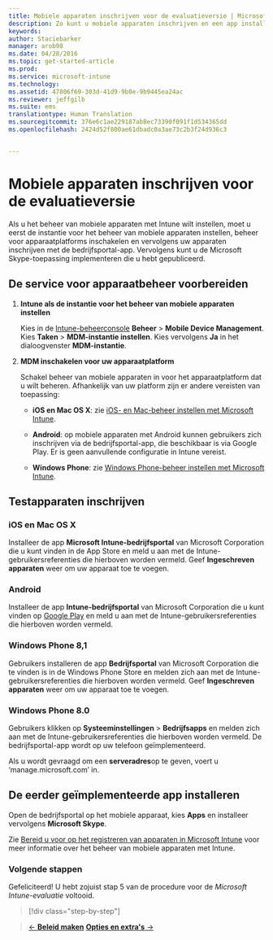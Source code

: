 ```yaml
---
title: Mobiele apparaten inschrijven voor de evaluatieversie | Microsoft Intune
description: Zo kunt u mobiele apparaten inschrijven en een app installeren wanneer u zich aanmeldt voor een gratis evaluatieversie van Intune van 30 dagen
keywords: 
author: Staciebarker
manager: arob98
ms.date: 04/28/2016
ms.topic: get-started-article
ms.prod: 
ms.service: microsoft-intune
ms.technology: 
ms.assetid: 47806f69-303d-41d9-9b0e-9b9445ea24ac
ms.reviewer: jeffgilb
ms.suite: ems
translationtype: Human Translation
ms.sourcegitcommit: 376e6c1ae229187ab8ec73390f091f1d534365dd
ms.openlocfilehash: 2424d52f800ae61dbadc0a3ae73c2b3f24d936c3


---
```


# Mobiele apparaten inschrijven voor de evaluatieversie
Als u het beheer van mobiele apparaten met Intune wilt instellen, moet u eerst de instantie voor het beheer van mobiele apparaten instellen, beheer voor apparaatplatforms inschakelen en vervolgens uw apparaten inschrijven met de bedrijfsportal-app. Vervolgens kunt u de Microsoft Skype-toepassing implementeren die u hebt gepubliceerd.

## De service voor apparaatbeheer voorbereiden

1.  **Intune als de  instantie voor het beheer van mobiele apparaten instellen**

    Kies in de [Intune-beheerconsole](https://manage.microsoft.com/) **Beheer** &gt; **Mobile Device Management**. Kies **Taken** > **MDM-instantie instellen**. Kies vervolgens **Ja** in het dialoogvenster **MDM-instantie**.

2.  **MDM inschakelen voor uw apparaatplatform**

    Schakel beheer van mobiele apparaten in voor het apparaatplatform dat u wilt beheren. Afhankelijk van uw platform zijn er andere vereisten van toepassing:

    -   **iOS en Mac OS X**: zie [iOS- en Mac-beheer instellen met Microsoft Intune](/Intune/Deploy-Use/set-up-ios-and-mac-management-with-microsoft-intune).

    -   **Android**: op mobiele apparaten met Android kunnen gebruikers zich inschrijven via de bedrijfsportal-app, die beschikbaar is via Google Play. Er is geen aanvullende configuratie in Intune vereist.

    -   **Windows Phone**: zie [Windows Phone-beheer instellen met Microsoft Intune](/Intune/Deploy-Use/set-up-windows-phone-management-with-microsoft-intune).

## Testapparaten inschrijven

### iOS en Mac OS X
Installeer de app **Microsoft Intune-bedrijfsportal** van Microsoft Corporation die u kunt vinden in de App Store en meld u aan met de Intune-gebruikersreferenties die hierboven worden vermeld. Geef **Ingeschreven apparaten** weer om uw apparaat toe te voegen.

### Android
Installeer de app **Intune-bedrijfsportal** van Microsoft Corporation die u kunt vinden op [Google Play](http://go.microsoft.com/fwlink/p/?LinkId=386612) en meld u aan met de Intune-gebruikersreferenties die hierboven worden vermeld.

### Windows Phone 8,1
Gebruikers installeren de app **Bedrijfsportal** van Microsoft Corporation die te vinden is in de Windows Phone Store en melden zich aan met de Intune-gebruikersreferenties die hierboven worden vermeld.  Geef **Ingeschreven apparaten** weer om uw apparaat toe te voegen.

 ### Windows Phone 8.0
 Gebruikers klikken op **Systeeminstellingen** &gt; **Bedrijfsapps** en melden zich aan met de Intune-gebruikersreferenties die hierboven worden vermeld. De bedrijfsportal-app wordt op uw telefoon geïmplementeerd.

Als u wordt gevraagd om een **serveradres**op te geven, voert u ‘manage.microsoft.com’ in.


## De eerder geïmplementeerde app installeren
Open de bedrijfsportal op het mobiele apparaat, kies **Apps** en installeer vervolgens **Microsoft Skype**.

Zie [Bereid u voor op het registreren van apparaten in Microsoft Intune](/Intune/deploy-use/get-ready-to-enroll-devices-in-microsoft-intune) voor meer informatie over het beheer van mobiele apparaten met Intune.

### Volgende stappen
Gefeliciteerd! U hebt zojuist stap 5 van de procedure voor de *Microsoft Intune-evaluatie* voltooid.

>[!div class="step-by-step"]

>[&larr; **Beleid maken**](.\get-started-with-a-30-day-trial-of-microsoft-intune-step-4.md)     [**Opties en extra's** &rarr;](.\get-started-with-a-30-day-trial-of-microsoft-intune-step-6.md)  



<!--HONumber=Jul16_HO3-->


